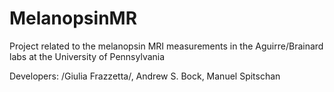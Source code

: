 # MelanopsinMR
Project related to the melanopsin MRI measurements in the Aguirre/Brainard labs at the University of Pennsylvania

Developers:
/Giulia Frazzetta/, Andrew S. Bock, Manuel Spitschan
